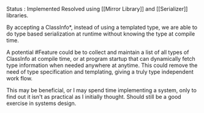 Status : Implemented
Resolved using [[Mirror Library]]  and [[Serializer]] libraries.

By accepting a ClassInfo*, instead of using a templated type, we are able to do type based serialization at runtime without knowing the type at compile time.

A potential \#Feature could be to collect and maintain a list of all types of ClassInfo at compile time, or at program startup that can dynamically fetch type information when needed anywhere at anytime. This could remove the need of type specification and templating, giving a truly type independent work flow.

This may be beneficial, or I may spend time implementing a system, only to find out it isn't as practical as I initially thought. Should still be a good exercise in systems design.
